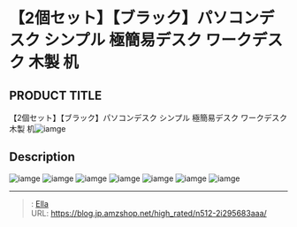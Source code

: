 # 【2個セット】【ブラック】パソコンデスク シンプル 極簡易デスク ワークデスク 木製 机


## PRODUCT TITLE 

【2個セット】【ブラック】パソコンデスク シンプル 極簡易デスク ワークデスク 木製 机![iamge](https://b2bfiles1.gigab2b.cn/image/wkseller/301/20220916_11c9c079e75efcd4ed25dd1dbe372c97.jpeg)

## Description











![iamge](https://b2bfiles1.gigab2b.cn/image/wkseller/301/20220919_681250af4b3b83579580b53ba28f35e5.jpg)
![iamge](https://b2bfiles1.gigab2b.cn/image/wkseller/301/20220919_427364ff7323d581b7c5e546588f3c00.jpg)
![iamge](https://b2bfiles1.gigab2b.cn/image/wkseller/301/20220919_08338de60a8904aeb977971d5e2b9533.jpg)
![iamge](https://b2bfiles1.gigab2b.cn/image/wkseller/301/20220919_338fffeeeac6f0c44c7d80700259cdc6.jpg)
![iamge](https://b2bfiles1.gigab2b.cn/image/wkseller/301/20221027_01ecf7f777b79cfccef1b64f47a22640.jpg)
![iamge](https://b2bfiles1.gigab2b.cn/image/wkseller/301/20221027_52ac412d5762727e423eff52ea1a3daa.jpg)
![iamge](https://b2bfiles1.gigab2b.cn/image/wkseller/301/20221027_7d0efbc27c18a36ef2dfc59616bb76de.jpg)


---

> : [Ella](https://blog.jp.amzshop.net/)  
> URL: https://blog.jp.amzshop.net/high_rated/n512-2i295683aaa/  

